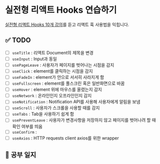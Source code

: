 # 실전형 리액트 Hooks 연습하기

[실전형 리액트 Hooks 10개 강의](https://nomadcoders.co/react-hooks-introduction)를 듣고 리액트 훅 사용법을 익힙니다.

## ✅ TODO

- [ ] `useTitle` : 리액트 Document의 제목을 변경
- [ ] `useInput` : Input과 동일
- [ ] `usePageLeave` : 사용자가 페이지를 벗어나는 시점을 감지
- [ ] `useClick` : element를 클릭하는 시점을 감지
- [ ] `useFadeIn` : element가 안으로 서서히 사라지게 함
- [ ] `useFullscreen` : element를 풀스크린 혹은 일반화면으로 바꿈
- [ ] `useHover` : element 위에 마우스를 올렸는지 감지
- [ ] `useNetwork` : 온라인인지 오프라인인지 감지
- [ ] `useNotification` : Notification API를 사용해 사용자에게 알림을 보냄
- [ ] `useScroll` : 사용자가 스크롤을 사용할 때를 감지
- [ ] `useTabs` : Tab을 사용하기 쉽게 함
- [ ] `usePreventLeave` : 사용자가 변경사항을 저장하지 않고 페이지를 벗어나려 할 때 확인 여부를 띄움
- [ ] `useConfirm` :
- [ ] `useAxios` : HTTP requests client axios를 위한 wrapper

## 📝 공부 일지
